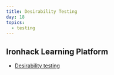 ```yaml
---
title: Desirability Testing
day: 18
topics:
  - testing
---
```


Ironhack Learning Platform
--------------------------

- [Desirability testing](http://learn.ironhack.com/#/learning_unit/3436)
